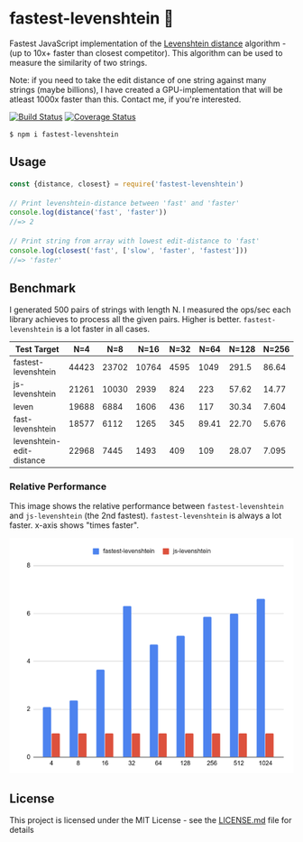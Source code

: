 # fastest-levenshtein :rocket: 
Fastest JavaScript implementation of the [Levenshtein distance](https://en.wikipedia.org/wiki/Levenshtein_distance) algorithm - (up to 10x+ faster than closest competitor). This algorithm can be used to measure the similarity of two strings.

Note: if you need to take the edit distance of one string against many strings (maybe billions), I have created a GPU-implementation that will be atleast 1000x faster than this. Contact me, if you're interested.

[![Build Status](https://travis-ci.org/ka-weihe/node-levenshtein.svg?branch=master)](https://travis-ci.org/ka-weihe/node-levenshtein)
[![Coverage Status](https://coveralls.io/repos/github/ka-weihe/node-levenshtein/badge.svg?branch=master)](https://coveralls.io/github/ka-weihe/node-levenshtein?branch=master)
```
$ npm i fastest-levenshtein
```

## Usage

```javascript
const {distance, closest} = require('fastest-levenshtein')

// Print levenshtein-distance between 'fast' and 'faster' 
console.log(distance('fast', 'faster'))
//=> 2

// Print string from array with lowest edit-distance to 'fast'
console.log(closest('fast', ['slow', 'faster', 'fastest']))
//=> 'faster'
```

## Benchmark
I generated 500 pairs of strings with length N. I measured the ops/sec each library achieves to process all the given pairs. Higher is better. `fastest-levenshtein` is a lot faster in all cases. 

| Test Target               | N=4   | N=8   | N=16  | N=32 | N=64  | N=128 | N=256 | N=512 | N=1024 |
|---------------------------|-------|-------|-------|------|-------|-------|-------|-------|--------|
| fastest-levenshtein       | 44423 | 23702 | 10764 | 4595 | 1049  | 291.5 | 86.64 | 22.24 | 5.473  |
| js-levenshtein            | 21261 | 10030 | 2939  | 824  | 223   | 57.62 | 14.77 | 3.717 | 0.934  |
| leven                     | 19688 | 6884  | 1606  | 436  | 117   | 30.34 | 7.604 | 1.929 | 0.478  |
| fast-levenshtein          | 18577 | 6112  | 1265  | 345  | 89.41 | 22.70 | 5.676 | 1.428 | 0.348  |
| levenshtein-edit-distance | 22968 | 7445  | 1493  | 409  | 109   | 28.07 | 7.095 | 1.789 | 0.445  |

### Relative Performance
This image shows the relative performance between `fastest-levenshtein` and `js-levenshtein` (the 2nd fastest). `fastest-levenshtein` is always a lot faster. x-axis shows "times faster".

![Benchmark](/images/relaperf.png)

## License
This project is licensed under the MIT License - see the [LICENSE.md](LICENSE.md) file for details
